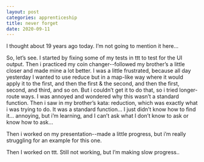 ```yaml
---
layout: post 
categories: apprenticeship
title: never forget
date: 2020-09-11
---
```


I thought about 19 years ago today.  I’m not going to mention it here… 

So, let’s see.  I started by fixing some of my tests in ttt to test for the UI output.  Then i practiced my coin changer--followed my brother’s a little closer and made mine a lot better.  I was a little frustrated, because all day yesterday I wanted to use reduce but in a map-like way where it would apply it to the first, and then the first & the second, and then the first, second, and third, and so on.  But i couldn’t get it to do that, so i tried longer-route ways.  I was annoyed and wondered why this wasn’t a standard function.  Then i saw in my brother’s kata: reduction, which was exactly what i was trying to do.  It was a standard function…  I just didn’t know how to find it…  annoying, but i’m learning, and I can’t ask what I don’t know to ask or know how to ask…

Then i worked on my presentation--made a little progress, but i’m really struggling for an example for this one.

Then I worked on ttt.  Still not working, but I’m making slow progress..


